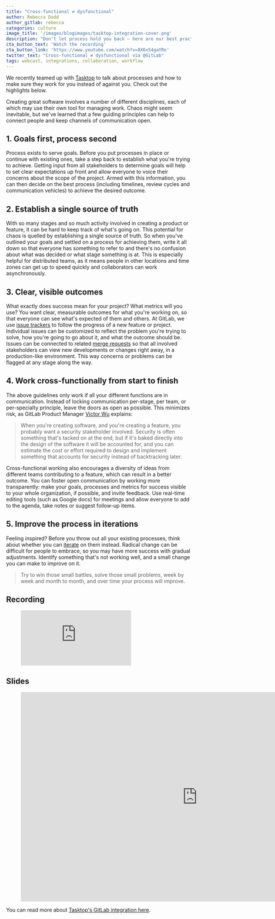 ```yaml
---
title: "Cross-functional ≠ dysfunctional"
author: Rebecca Dodd
author_gitlab: rebecca
categories: culture
image_title: '/images/blogimages/tasktop-integration-cover.png'
description: "Don't let process hold you back – here are our best practices for working cross-functionally."
cta_button_text: 'Watch the recording'
cta_button_link: 'https://www.youtube.com/watch?v=8X6x54gaYRo'
twitter_text: "Cross-functional ≠ dysfunctional via @GitLab"
tags: webcast, integrations, collaboration, workflow
---
```


We recently teamed up with [Tasktop](https://www.tasktop.com/integrations/gitlab-issues) to talk about processes and how to make sure
they work for you instead of against you. Check out the highlights below.

<!-- more -->

Creating great software involves a number of different disciplines, each of
which may use their own tool for managing work. Chaos might seem inevitable, but
we've learned that a few guiding principles can help to connect people and keep
channels of communication open.

## 1. Goals first, process second

Process exists to serve goals. Before you put processes in place or continue with existing ones, take a step back to establish what you're trying to achieve. Getting input from all stakeholders to determine goals will help to set clear expectations up front and allow everyone to voice their concerns about the scope of the project. Armed with this information, you can then decide on the best process (including timelines, review cycles and communication vehicles) to achieve the desired outcome.

## 2. Establish a single source of truth

With so many stages and so much activity involved in creating a product or feature, it can be hard to keep track of what's going on. This potential for chaos is quelled by establishing a single source of truth. So when you've outlined your goals and settled on a process for achieving them, write it all down so that everyone has something to refer to and there's no confusion about what was decided or what stage something is at. This is especially helpful for distributed teams, as it means people in other locations and time zones can get up to speed quickly and collaborators can work asynchronously.  

## 3. Clear, visible outcomes

What exactly does success mean for your project? What metrics will you use? You want clear, measurable outcomes for what you're working on, so that everyone can see what's expected of them and others. At GitLab, we use [issue trackers](https://docs.gitlab.com/ee/user/project/issues/) to follow the progress of a new feature or project. Individual issues can be customized to reflect the problem you're trying to solve, how you're going to go about it, and what the outcome should be. Issues can be connected to related [merge requests](https://docs.gitlab.com/ee/user/project/merge_requests/) so that all involved stakeholders can view new developments or changes right away, in a production-like environment. This way concerns or problems can be flagged at any stage along the way.

## 4. Work cross-functionally from start to finish

The above guidelines only work if all your different functions are in communication. Instead of locking communication per-stage, per team, or per-specialty principle, leave the doors as open as possible. This minimizes risk, as GitLab Product Manager [Victor Wu](/company/team/#victorwu416) explains:

> When you're creating software, and you're creating a feature, you probably want a security stakeholder involved. Security is often something that's tacked on at the end, but if it's baked directly into the design of the software it will be accounted for, and you can estimate the cost or effort required to design and implement something that accounts for security instead of backtracking later.

Cross-functional working also encourages a diversity of ideas from different teams contributing to a feature, which can result in a better outcome. You can foster open communication by working more transparently: make your goals, processes and metrics for success visible to your whole organization, if possible, and invite feedback. Use real-time editing tools (such as Google docs) for meetings and allow everyone to add to the agenda, take notes or suggest follow-up items.

## 5. Improve the process in iterations

Feeling inspired? Before you throw out all your existing processes, think about whether you can [iterate](/handbook/values/#iteration) on them instead. Radical change can be difficult for people to embrace, so you may have more success with gradual adjustments. Identify something that's not working well, and a small change you can make to improve on it.

> Try to win those small battles, solve those small problems, week by week and month to month, and over time your process will improve.

## Recording

<figure class="video_container">
  <iframe src="https://www.youtube.com/embed/8X6x54gaYRo" frameborder="0" allowfullscreen="true"> </iframe>
</figure>

## Slides


<figure class="video_container">
<iframe src="https://docs.google.com/presentation/d/e/2PACX-1vRcQw1XTuEk12ALqnrjMSTPLQ9OAm6Mmzn-eIoUOCJgUdX8dVDejdmN_HaK2AW1lVq1iDG7VxmzaXcD/embed?start=false&loop=false&delayms=3000" frameborder="0" width="960" height="569" allowfullscreen="true" mozallowfullscreen="true" webkitallowfullscreen="true"></iframe>
</figure>

You can read more about [Tasktop's GitLab integration here](/blog/2017/09/15/tasktop-gitlab-integration/).
